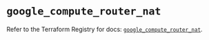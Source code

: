 # `google_compute_router_nat`

Refer to the Terraform Registry for docs: [`google_compute_router_nat`](https://registry.terraform.io/providers/hashicorp/google/6.8.0/docs/resources/compute_router_nat).
